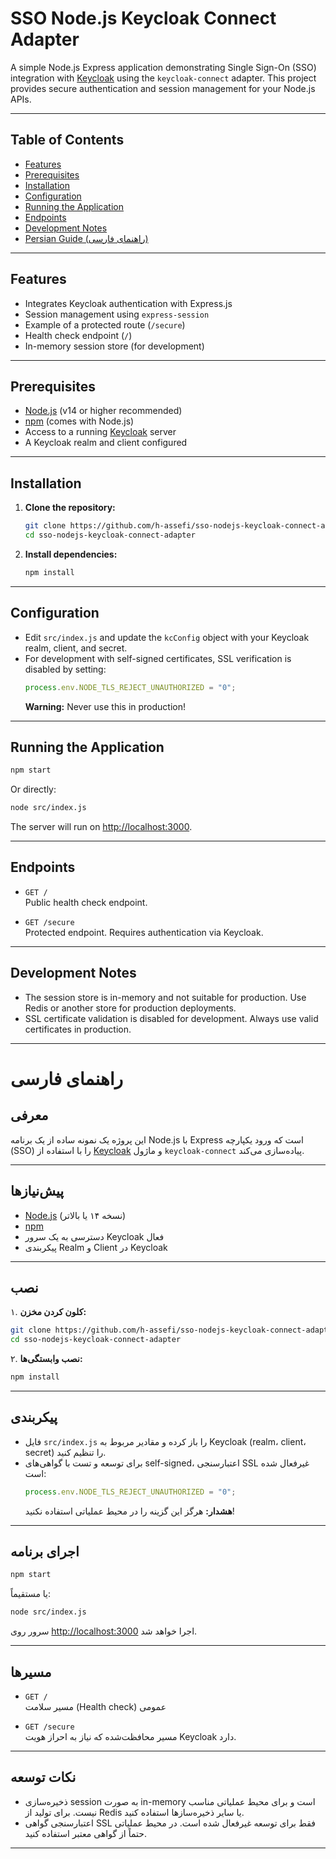 # SSO Node.js Keycloak Connect Adapter

A simple Node.js Express application demonstrating Single Sign-On (SSO) integration with [Keycloak](https://www.keycloak.org/) using the `keycloak-connect` adapter. This project provides secure authentication and session management for your Node.js APIs.

---

## Table of Contents

- [Features](#features)
- [Prerequisites](#prerequisites)
- [Installation](#installation)
- [Configuration](#configuration)
- [Running the Application](#running-the-application)
- [Endpoints](#endpoints)
- [Development Notes](#development-notes)
- [Persian Guide (راهنمای فارسی)](#راهنمای-فارسی)

---

## Features

- Integrates Keycloak authentication with Express.js
- Session management using `express-session`
- Example of a protected route (`/secure`)
- Health check endpoint (`/`)
- In-memory session store (for development)

---

## Prerequisites

- [Node.js](https://nodejs.org/) (v14 or higher recommended)
- [npm](https://www.npmjs.com/) (comes with Node.js)
- Access to a running [Keycloak](https://www.keycloak.org/) server
- A Keycloak realm and client configured

---

## Installation

1. **Clone the repository:**

   ```bash
   git clone https://github.com/h-assefi/sso-nodejs-keycloak-connect-adapter.git
   cd sso-nodejs-keycloak-connect-adapter
   ```

2. **Install dependencies:**
   ```bash
   npm install
   ```

---

## Configuration

- Edit `src/index.js` and update the `kcConfig` object with your Keycloak realm, client, and secret.
- For development with self-signed certificates, SSL verification is disabled by setting:
  ```js
  process.env.NODE_TLS_REJECT_UNAUTHORIZED = "0";
  ```
  **Warning:** Never use this in production!

---

## Running the Application

```bash
npm start
```

Or directly:

```bash
node src/index.js
```

The server will run on [http://localhost:3000](http://localhost:3000).

---

## Endpoints

- `GET /`  
  Public health check endpoint.

- `GET /secure`  
  Protected endpoint. Requires authentication via Keycloak.

---

## Development Notes

- The session store is in-memory and not suitable for production. Use Redis or another store for production deployments.
- SSL certificate validation is disabled for development. Always use valid certificates in production.

---

# راهنمای فارسی

## معرفی

این پروژه یک نمونه ساده از یک برنامه Node.js با Express است که ورود یکپارچه (SSO) را با استفاده از [Keycloak](https://www.keycloak.org/) و ماژول `keycloak-connect` پیاده‌سازی می‌کند.

---

## پیش‌نیازها

- [Node.js](https://nodejs.org/) (نسخه ۱۴ یا بالاتر)
- [npm](https://www.npmjs.com/)
- دسترسی به یک سرور Keycloak فعال
- پیکربندی Realm و Client در Keycloak

---

## نصب

۱. **کلون کردن مخزن:**

```bash
git clone https://github.com/h-assefi/sso-nodejs-keycloak-connect-adapter.git
cd sso-nodejs-keycloak-connect-adapter
```

۲. **نصب وابستگی‌ها:**

```bash
npm install
```

---

## پیکربندی

- فایل `src/index.js` را باز کرده و مقادیر مربوط به Keycloak (realm، client، secret) را تنظیم کنید.
- برای توسعه و تست با گواهی‌های self-signed، اعتبارسنجی SSL غیرفعال شده است:
  ```js
  process.env.NODE_TLS_REJECT_UNAUTHORIZED = "0";
  ```
  **هشدار:** هرگز این گزینه را در محیط عملیاتی استفاده نکنید!

---

## اجرای برنامه

```bash
npm start
```

یا مستقیماً:

```bash
node src/index.js
```

سرور روی [http://localhost:3000](http://localhost:3000) اجرا خواهد شد.

---

## مسیرها

- `GET /`  
  مسیر سلامت (Health check) عمومی

- `GET /secure`  
  مسیر محافظت‌شده که نیاز به احراز هویت Keycloak دارد.

---

## نکات توسعه

- ذخیره‌سازی session به صورت in-memory است و برای محیط عملیاتی مناسب نیست. برای تولید از Redis یا سایر ذخیره‌سازها استفاده کنید.
- اعتبارسنجی گواهی SSL فقط برای توسعه غیرفعال شده است. در محیط عملیاتی حتماً از گواهی معتبر استفاده کنید.

---
